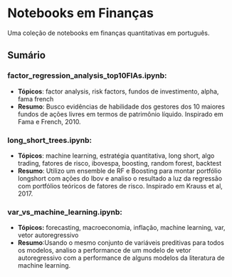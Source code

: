# Notebooks em Finanças
Uma coleção de notebooks em finanças quantitativas em português.

## Sumário
### factor_regression_analysis_top10FIAs.ipynb:
  - **Tópicos**: factor analysis, risk factors, fundos de investimento, alpha, fama french
  - **Resumo**: Busco evidências de habilidade dos gestores dos 10 maiores fundos de ações livres em termos de patrimônio líquido. Inspirado em Fama e French, 2010.
  
### long_short_trees.ipynb:
  - **Tópicos**: machine learning, estratégia quantitativa, long short, algo trading, fatores de risco, ibovespa, boosting, random forest, backtest
  - **Resumo**: Utilizo um ensemble de RF e Boosting para montar portfólio longshort com ações do Ibov e analiso o resultado a luz da regressão com portfólios teóricos de fatores de risco. Inspirado em Krauss et al, 2017.

### var_vs_machine_learning.ipynb:
  - **Tópicos:** forecasting, macroeconomia, inflação, machine learning, var, vetor autoregressivo
  - **Resumo**:Usando o mesmo conjunto de variáveis preditivas para todos os modelos, analiso a performance de um modelo de vetor autoregressivo com a performance de alguns modelos da literatura de machine learning.
